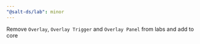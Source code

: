 ```yaml
---
"@salt-ds/lab": minor
---
```


Remove `Overlay`, `Overlay Trigger` and `Overlay Panel` from labs and add to core
